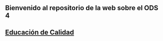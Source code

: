 ## Bienvenido al repositorio de la web sobre el ODS 4
## [Educación de Calidad](https://javier-dlap.github.io/EducacionDeCalidad/)
